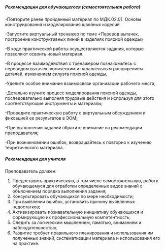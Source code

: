 ##### Рекомендации для обучающегося (самостоятельная работа)
-Повторите ранее пройденный материал по МДК.02.01. Основы конструирования и моделирования швейных изделий

-Запустите виртуальный тренажер по теме «Перевод вытачек, построение конструктивных линий в изделиях поясной одежды»

-В ходе практической работы осуществляются задания, которые позволяют освоить новый материал.

-В процессе взаимодействия с тренажером познакомьтесь с переводом вытачек, коническим и параллельным расширением деталей, изменением силуэта поясной одежды.

-Уделите особое внимание взаимосвязи организации рабочего места;

-Детально изучите процесс моделирования поясной одежды, последовательно выполняя трудовые действия и используя для этого соответствующие инструменты и материалы;

-Проведите практическую работу с виртуальным обсуждением и фиксацией ее результатов в ЭОМ;

-При выполнении заданий обратите внимание на рекомендации преподавателя;

-При возникновении ошибок, возвращайтесь к повторно к изучению теоретического материала.



##### Рекомендации для учителя
Преподаватель должен:
1. Предоставить практическую, в том числе самостоятельную, работу обучающемуся для отработки определенных видов знаний с объяснением порядка выполнения задания;
1. Консультировать обучающихся по мере необходимости;
1. При выявлении ошибок, установить причину выявленных недостатков;
1. Активизировать познавательную инициативу обучающихся и формирующую их профессиональную компетентность;
1. Следить за логическим мышлением, памятью, вниманием и наблюдательностью;
1. Развитие требует правильного планирования и использования им полученных знаний, систематизации материала и использования его на практике.

